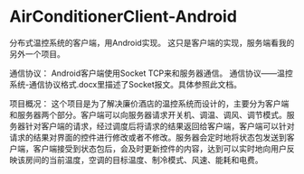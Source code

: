 # AirConditionerClient-Android
分布式温控系统的客户端，用Android实现。
这只是客户端的实现，服务端看我的另外一个项目。

通信协议：
Android客户端使用Socket TCP来和服务器通信。
通信协议——温控系统-通信协议格式.docx里描述了Socket报文。具体参照此文档。

项目概况：
这个项目是为了解决廉价酒店的温控系统而设计的，主要分为客户端和服务器两个部分。客户端可以向服务器请求开关机、调温、调风、调节模式。服务器针对客户端的请求，经过调度后将请求的结果返回给客户端，客户端可以针对请求的结果对界面的控件进行修改或者不修改。服务器会定时地将状态包发送到客户端，客户端接受到状态包后，会及时更新控件的内容，达到可以实时地向用户反映该房间的当前温度，空调的目标温度、制冷模式、风速、能耗和电费。
